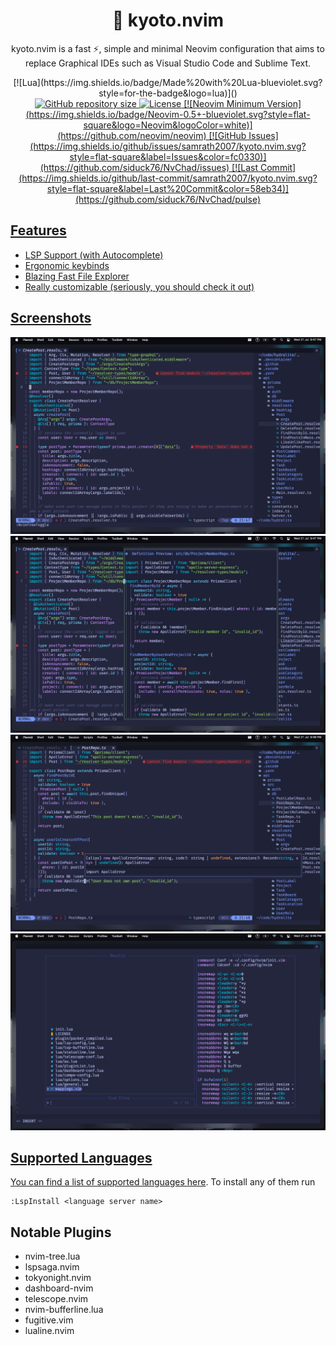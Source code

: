 <h1 align="center">🦚 kyoto.nvim</h1>

<p align="center">kyoto.nvim is a fast ⚡, simple and minimal Neovim configuration that aims to replace Graphical IDEs such as Visual Studio Code and Sublime Text.</p>

<div align="center">
  [![Lua](https://img.shields.io/badge/Made%20with%20Lua-blueviolet.svg?style=for-the-badge&logo=lua)]()
</div>
<div align="center">
  <a href="https://github.com/samrath2007/kyoto.nvim">
  <img
    src="https://img.shields.io/github/repo-size/samrath2007/kyoto.nvim?style=flat-square&label=Repo"
    alt="GitHub repository size"
    />
  </a>
  <a href="https://github.com/samrath2007/kyoto.nvim/blob/main/LICENSE"
    ><img
    src="https://img.shields.io/github/license/samrath2007/kyoto.nvim?style=flat-square&logo=GNU&label=License"
    alt="License"
    />
  [![Neovim Minimum Version](https://img.shields.io/badge/Neovim-0.5+-blueviolet.svg?style=flat-square&logo=Neovim&logoColor=white)](https://github.com/neovim/neovim)
  [![GitHub Issues](https://img.shields.io/github/issues/samrath2007/kyoto.nvim.svg?style=flat-square&label=Issues&color=fc0330)](https://github.com/siduck76/NvChad/issues)
  [![Last Commit](https://img.shields.io/github/last-commit/samrath2007/kyoto.nvim.svg?style=flat-square&label=Last%20Commit&color=58eb34)](https://github.com/siduck76/NvChad/pulse) 
</div>

## Features

- LSP Support (with Autocomplete)
- Ergonomic keybinds
- Blazing Fast File Explorer
- Really customizable (seriously, you should check it out)

## Screenshots

<img src="./assets/screenshots/general-open-file.png" alt="">
<img src="./assets/screenshots/go-to-definition.png" alt="">
<img src="./assets/screenshots/quick-doc.png" alt="">
<img src="./assets/screenshots/telescope.png" alt="">

## Supported Languages

You can find a list of supported languages [here](https://github.com/kabouzeid/nvim-lspinstall/tree/main/lua/lspinstall/servers). To install any of them run

```
:LspInstall <language server name>
```

## Notable Plugins

- nvim-tree.lua
- lspsaga.nvim
- tokyonight.nvim
- dashboard-nvim
- telescope.nvim
- nvim-bufferline.lua
- fugitive.vim
- lualine.nvim
